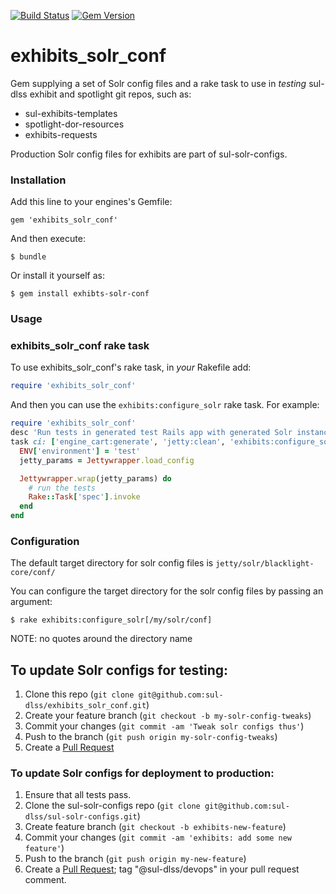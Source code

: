 [![Build Status](https://travis-ci.org/sul-dlss/exhibits_solr_conf.svg)](https://travis-ci.org/sul-dlss/exhibits_solr_conf) [![Gem Version](https://badge.fury.io/rb/exhibits_solr_conf.svg)](https://badge.fury.io/rb/exhibits_solr_conf)

# exhibits_solr_conf

Gem supplying a set of Solr config files and a rake task to use in *testing* sul-dlss exhibit and spotlight git repos, such as:

* sul-exhibits-templates
* spotlight-dor-resources
* exhibits-requests

Production Solr config files for exhibits are part of sul-solr-configs.

### Installation

Add this line to your engines's Gemfile:

    gem 'exhibits_solr_conf'

And then execute:

    $ bundle

Or install it yourself as:

    $ gem install exhibts-solr-conf

### Usage

### exhibits_solr_conf rake task

To use exhibits_solr_conf's rake task, in *your* Rakefile add:

```ruby
require 'exhibits_solr_conf'
```

And then you can use the ```exhibits:configure_solr``` rake task. For example:

```ruby
require 'exhibits_solr_conf'
desc 'Run tests in generated test Rails app with generated Solr instance running'
task ci: ['engine_cart:generate', 'jetty:clean', 'exhibits:configure_solr'] do
  ENV['environment'] = 'test'
  jetty_params = Jettywrapper.load_config

  Jettywrapper.wrap(jetty_params) do
    # run the tests
    Rake::Task['spec'].invoke
  end
end
```

### Configuration

The default target directory for solr config files is ```jetty/solr/blacklight-core/conf/```

You can configure the target directory for the solr config files by passing an argument:

    $ rake exhibits:configure_solr[/my/solr/conf]

NOTE:  no quotes around the directory name

## To update Solr configs for testing:

1. Clone this repo (```git clone git@github.com:sul-dlss/exhibits_solr_conf.git```)
2. Create your feature branch (```git checkout -b my-solr-config-tweaks```)
3. Commit your changes (```git commit -am 'Tweak solr configs thus'```)
4. Push to the branch (```git push origin my-solr-config-tweaks```)
5. Create a [Pull Request](https://help.github.com/articles/using-pull-requests/)

### To update Solr configs for deployment to production:

1. Ensure that all tests pass.
2. Clone the sul-solr-configs repo (```git clone git@github.com:sul-dlss/sul-solr-configs.git```)
3. Create feature branch (```git checkout -b exhibits-new-feature```)
4. Commit your changes (```git commit -am 'exhibits: add some new feature'```)
5. Push to the branch (```git push origin my-new-feature```)
6. Create a [Pull Request](https://help.github.com/articles/using-pull-requests/);  tag "@sul-dlss/devops" in your pull request comment.